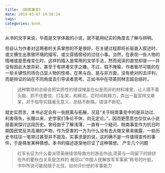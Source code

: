 ```yaml
---
title: 《皖南事变》
date: 2019-03-07 14:58:14
tags:
categories: book
---
```

从书的文字来说，毕竟是文学体裁的小说，就不能用纪实的角度去了解与辨明。
<!-- more -->

但自认为作者对这两者的关系掌控的不是很好，在关键过程即将长驱直入叙述时，或又横生出景致环境的描写，或又穿插曾经的过往小事。当然，在表现一些人物的情绪或是思维变化时，这样的插入是常用的文学手法，然而阅读的直觉却是——并没有因此大放异彩，甚至于有拼凑文字之嫌。不过，瑕不掩瑜，作者极尽可能的在一些关键性的场合凸显人物的性格，在黑与白、是与非方面，没有绝对的去评判，而是辩证的站在不同角度去引导读者思考。正如书中在项英同林志超总结时，
> 这种繁琐的总结会把实质性的错误掩盖在似是而非的材料堆里，让人摸不着头脑、抓不住要领，打乱架，和稀泥。花时间耗精力，弄出一篇官样文章来，对于指导实践毫无意义，总结不断搞，错误不断犯。

就史实而言，本书必定会有一些脱离与拓展，况且“关于皖南事变中的是非功过、利害得失，长期以来，史学家们争论不休，向无定论。”，因而更愿意也仅仅从小说层面来探讨这段历史。曾经由于了解浅薄，一直有一个疑问，皖南事变作为抗日时期国民党反共高潮的产物，作为受害的一方为什么没有去大做文章来揭露，一些历史书往往一笔带过甚至并不提及。实事求是的说，这的确不是一件值得宣传的事件，于是萌发某种猜想。本书的描述逐渐地印证了这种猜想。
产生几个问题
> 红军长征为什么委派项英继续领导南方的游击作战,项英与一同留下的排挤在外的瞿秋白关系是怎样的
> 被冠以“中国人民解放军军事家”称号的叶挺，书中所说可能局限于北伐，如何评价他的军事能力